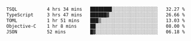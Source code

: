 <!--START_SECTION:waka-->

```txt
TSQL           4 hrs 34 mins   ████████░░░░░░░░░░░░░░░░░   32.27 %
TypeScript     3 hrs 47 mins   ██████▓░░░░░░░░░░░░░░░░░░   26.66 %
TOML           1 hr 51 mins    ███▒░░░░░░░░░░░░░░░░░░░░░   13.03 %
Objective-C    1 hr 8 mins     ██░░░░░░░░░░░░░░░░░░░░░░░   08.00 %
JSON           52 mins         █▓░░░░░░░░░░░░░░░░░░░░░░░   06.18 %
```

<!--END_SECTION:waka-->